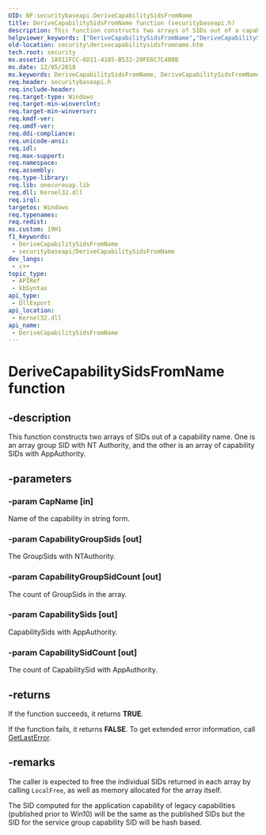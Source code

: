 ```yaml
---
UID: NF:securitybaseapi.DeriveCapabilitySidsFromName
title: DeriveCapabilitySidsFromName function (securitybaseapi.h)
description: This function constructs two arrays of SIDs out of a capability name. One is an array group SID with NT Authority, and the other is an array of capability SIDs with AppAuthority.
helpviewer_keywords: ["DeriveCapabilitySidsFromName","DeriveCapabilitySidsFromName function [Security]","security.derivecapabilitysidsfromname","securitybaseapi/DeriveCapabilitySidsFromName"]
old-location: security\derivecapabilitysidsfromname.htm
tech.root: security
ms.assetid: 1A911FCC-6D11-4185-B532-20FE6C7C4B0B
ms.date: 12/05/2018
ms.keywords: DeriveCapabilitySidsFromName, DeriveCapabilitySidsFromName function [Security], security.derivecapabilitysidsfromname, securitybaseapi/DeriveCapabilitySidsFromName
req.header: securitybaseapi.h
req.include-header: 
req.target-type: Windows
req.target-min-winverclnt: 
req.target-min-winversvr: 
req.kmdf-ver: 
req.umdf-ver: 
req.ddi-compliance: 
req.unicode-ansi: 
req.idl: 
req.max-support: 
req.namespace: 
req.assembly: 
req.type-library: 
req.lib: onecoreuap.lib
req.dll: Kernel32.dll
req.irql: 
targetos: Windows
req.typenames: 
req.redist: 
ms.custom: 19H1
f1_keywords:
 - DeriveCapabilitySidsFromName
 - securitybaseapi/DeriveCapabilitySidsFromName
dev_langs:
 - c++
topic_type:
 - APIRef
 - kbSyntax
api_type:
 - DllExport
api_location:
 - Kernel32.dll
api_name:
 - DeriveCapabilitySidsFromName
---
```


# DeriveCapabilitySidsFromName function


## -description

This function constructs two arrays of SIDs out of a capability name. One is an array group SID with NT Authority, and the other is an array of capability SIDs with AppAuthority.

## -parameters

### -param CapName [in]

Name of the capability in string form.

### -param CapabilityGroupSids [out]

The GroupSids with NTAuthority.

### -param CapabilityGroupSidCount [out]

The count of GroupSids in the array.

### -param CapabilitySids [out]

CapabilitySids with AppAuthority.

### -param CapabilitySidCount [out]

The count of CapabilitySid with AppAuthority.

## -returns

If the function succeeds, it returns <b>TRUE</b>.

If the function fails, it returns <b>FALSE</b>. To get extended error information, call 
<a href="/windows/desktop/api/errhandlingapi/nf-errhandlingapi-getlasterror">GetLastError</a>.

## -remarks

The caller is expected to free the individual SIDs returned in each array by calling `LocalFree`, as well as memory allocated for the array itself.

The SID computed for the application capability of legacy capabilities (published prior to Win10) will be the same as the published SIDs but the SID for the service group capability SID will be hash based.

